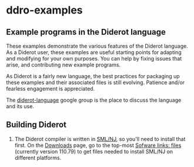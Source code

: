 # ddro-examples

## Example programs in the Diderot language

These examples demonstrate the various features of the Diderot language.
As a Diderot user, these examples are useful starting points for adapting and modifying for your
own purposes. You can help by fixing issues that arise, and contributing new example programs.

As Diderot is a fairly new language, the best practices for packaging up these examples and their
associated files is still evolving.  Patience and/or fearless engagement is appreciated.

The [diderot-language](https://goo.gl/kXpxhV) google group is the place to
discuss the language and its use.

## Building Diderot

1. The Diderot compiler is written in [SML/NJ](http://smlnj.org), so you'll
need to install that first.  On the [Downloads](http://smlnj.org/dist/working/index.html)
page, go to the top-most [Sofware links: files](http://smlnj.org/dist/working/110.79/index.html)
 (currently version 110.79) to get files needed to install SML/NJ on different platforms.

